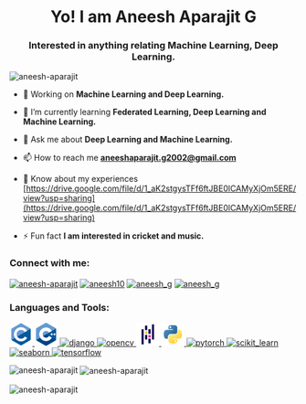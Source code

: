 <h1 align="center">Yo! I am Aneesh Aparajit G</h1>
<h3 align="center">Interested in anything relating Machine Learning, Deep Learning.</h3>

<p align="left"> <img src="https://komarev.com/ghpvc/?username=aneesh-aparajit&label=Profile%20views&color=0e75b6&style=flat" alt="aneesh-aparajit" /> </p>

- 🔭 Working on **Machine Learning and Deep Learning.**

- 🌱 I’m currently learning **Federated Learning, Deep Learning and Machine Learning.**

- 💬 Ask me about **Deep Learning and Machine Learning.**

- 📫 How to reach me **aneeshaparajit.g2002@gmail.com**

- 📄 Know about my experiences [https://drive.google.com/file/d/1_aK2stgysTFf6ftJBE0lCAMyXjOm5ERE/view?usp=sharing](https://drive.google.com/file/d/1_aK2stgysTFf6ftJBE0lCAMyXjOm5ERE/view?usp=sharing)

- ⚡ Fun fact **I am interested in cricket and music.**

<h3 align="left">Connect with me:</h3>
<p align="left">
<a href="https://linkedin.com/in/aneesh-aparajit" target="blank"><img align="center" src="https://raw.githubusercontent.com/rahuldkjain/github-profile-readme-generator/master/src/images/icons/Social/linked-in-alt.svg" alt="aneesh-aparajit" height="30" width="40" /></a>
<a href="https://kaggle.com/aneesh10" target="blank"><img align="center" src="https://raw.githubusercontent.com/rahuldkjain/github-profile-readme-generator/master/src/images/icons/Social/kaggle.svg" alt="aneesh10" height="30" width="40" /></a>
<a href="https://codeforces.com/profile/aneesh_g" target="blank"><img align="center" src="https://raw.githubusercontent.com/rahuldkjain/github-profile-readme-generator/master/src/images/icons/Social/codeforces.svg" alt="aneesh_g" height="30" width="40" /></a>
<a href="https://www.leetcode.com/aneesh_g" target="blank"><img align="center" src="https://raw.githubusercontent.com/rahuldkjain/github-profile-readme-generator/master/src/images/icons/Social/leet-code.svg" alt="aneesh_g" height="30" width="40" /></a>
</p>

<h3 align="left">Languages and Tools:</h3>
<p align="left"> <a href="https://www.cprogramming.com/" target="_blank" rel="noreferrer"> <img src="https://raw.githubusercontent.com/devicons/devicon/master/icons/c/c-original.svg" alt="c" width="40" height="40"/> </a> <a href="https://www.w3schools.com/cpp/" target="_blank" rel="noreferrer"> <img src="https://raw.githubusercontent.com/devicons/devicon/master/icons/cplusplus/cplusplus-original.svg" alt="cplusplus" width="40" height="40"/> </a> <a href="https://www.djangoproject.com/" target="_blank" rel="noreferrer"> <img src="https://cdn.worldvectorlogo.com/logos/django.svg" alt="django" width="40" height="40"/> </a> <a href="https://opencv.org/" target="_blank" rel="noreferrer"> <img src="https://www.vectorlogo.zone/logos/opencv/opencv-icon.svg" alt="opencv" width="40" height="40"/> </a> <a href="https://pandas.pydata.org/" target="_blank" rel="noreferrer"> <img src="https://raw.githubusercontent.com/devicons/devicon/2ae2a900d2f041da66e950e4d48052658d850630/icons/pandas/pandas-original.svg" alt="pandas" width="40" height="40"/> </a> <a href="https://www.python.org" target="_blank" rel="noreferrer"> <img src="https://raw.githubusercontent.com/devicons/devicon/master/icons/python/python-original.svg" alt="python" width="40" height="40"/> </a> <a href="https://pytorch.org/" target="_blank" rel="noreferrer"> <img src="https://www.vectorlogo.zone/logos/pytorch/pytorch-icon.svg" alt="pytorch" width="40" height="40"/> </a> <a href="https://scikit-learn.org/" target="_blank" rel="noreferrer"> <img src="https://upload.wikimedia.org/wikipedia/commons/0/05/Scikit_learn_logo_small.svg" alt="scikit_learn" width="40" height="40"/> </a> <a href="https://seaborn.pydata.org/" target="_blank" rel="noreferrer"> <img src="https://seaborn.pydata.org/_images/logo-mark-lightbg.svg" alt="seaborn" width="40" height="40"/> </a> <a href="https://www.tensorflow.org" target="_blank" rel="noreferrer"> <img src="https://www.vectorlogo.zone/logos/tensorflow/tensorflow-icon.svg" alt="tensorflow" width="40" height="40"/> </a> </p>

<p><img align="left" src="https://github-readme-stats.vercel.app/api/top-langs?username=aneesh-aparajit&show_icons=true&locale=en&layout=compact" alt="aneesh-aparajit" /></p>

<p>&nbsp;<img align="center" src="https://github-readme-stats.vercel.app/api?username=aneesh-aparajit&show_icons=true&locale=en" alt="aneesh-aparajit" /></p>

<p><img align="center" src="https://github-readme-streak-stats.herokuapp.com/?user=aneesh-aparajit&" alt="aneesh-aparajit" /></p>

